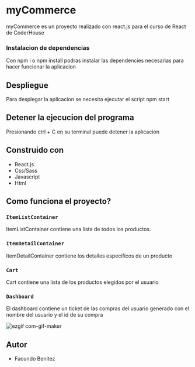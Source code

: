 # myCommerce

myCommerce es un proyecto realizado con react.js para el curso de React de CoderHouse

### Instalacion de dependencias

Con npm i o npm install podras instalar las dependencies necesarias para hacer funcionar la aplicacion

## Despliegue

Para desplegar la aplicacion se necesita ejecutar el script npm start

## Detener la ejecucion del programa

Presionando ctrl + C en su terminal puede detener la aplicacion 



## Construido con

* React.js
* Css/Sass 
* Javascript 
* Html 


## Como funciona el proyecto?

### `ItemListContainer`

ItemListContainer contiene una lista de todos los productos.

### `ItemDetailContainer`

ItemDetailContainer contiene los detalles especificos de un producto

### `Cart`

Cart contiene una lista de los productos elegidos por el usuario

### `Dashboard`

El dashboard contiene un ticket de las compras del usuario generado con el nombre del usuario y el id de su compra

![ezgif com-gif-maker](https://user-images.githubusercontent.com/86436072/149785872-13bc2eb3-d846-4c2d-8732-a09b18492981.gif)


## Autor

* Facundo Benitez





